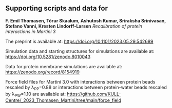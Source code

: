 ## Supporting scripts and data for

**F. Emil Thomasen, Tórur Skaalum, Ashutosh Kumar, Sriraksha Srinivasan, Stefano Vanni, Kresten Lindorff-Larsen** 
_Recalibration of protein interactions in Martini 3_

The preprint is available at: <https://doi.org/10.1101/2023.05.29.542689>

Simulation data and starting structures for simulations are available at: https://doi.org/10.5281/zenodo.8010043

Data for protein membrane simulations are available at: https://zenodo.org/record/8154919

Force field files for Martini 3.0 with interactions between protein beads rescaled by λ<sub>PP</sub>=0.88 or interactions between protein-water beads rescaled by λ<sub>PW</sub>=1.10 are available at: https://github.com/KULL-Centre/_2023_Thomasen_Martini/tree/main/force_field
